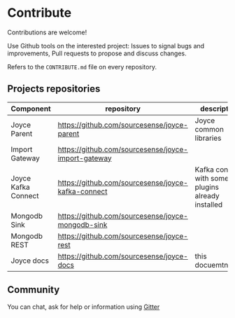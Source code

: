 # Contribute

Contributions are welcome! 

Use Github tools on the interested project: Issues to signal bugs and improvements, Pull requests to propose and discuss changes.

Refers to the `CONTRIBUTE.md` file on every repository.

## Projects repositories

| Component          | repository                                         | description                                       |
| ------------------ | -------------------------------------------------- | ------------------------------------------------- |
| Joyce Parent        | https://github.com/sourcesense/joyce-parent         | Joyce common libraries                             |
| Import Gateway     | https://github.com/sourcesense/joyce-import-gateway |                                                   |
| Joyce Kafka Connect | https://github.com/sourcesense/joyce-kafka-connect  | Kafka connect with some plugins already installed |
| Mongodb Sink       | https://github.com/sourcesense/joyce-mongodb-sink   |                                                   |
| Mongodb REST       | https://github.com/sourcesense/joyce-rest   |                                                   |
| Joyce docs          | https://github.com/sourcesense/joyce-docs           | this docuemtnation                                |

## Community

You can chat, ask for help or information using [Gitter](https://gitter.im/sourcesense/joyce)